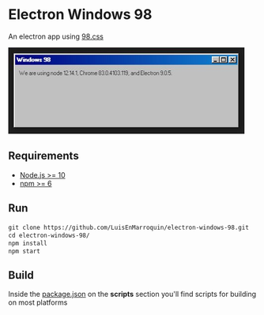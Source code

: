 # Electron Windows 98

An electron app using [98.css](https://github.com/jdan/98.css)

![image-not-found](readme.jpg)

## Requirements

* [Node.js >= 10](https://nodejs.org)
* [npm >= 6](https://www.npmjs.com)

## Run

```shell
git clone https://github.com/LuisEnMarroquin/electron-windows-98.git
cd electron-windows-98/
npm install
npm start
```

## Build

Inside the [package.json](package.json) on the **scripts** section you'll find scripts for building on most platforms
